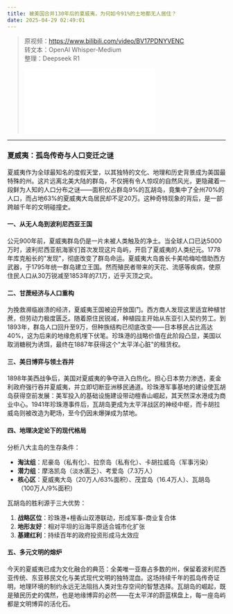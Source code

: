 ```yaml
---
title: 被美国合并130年后的夏威夷，为何如今91%的土地都无人居住？
date: 2025-04-29 02:49:01
---
```


> 原视频：https://www.bilibili.com/video/BV17PDNYVENC<br>转文本：OpenAI Whisper-Medium<br>整理：Deepseek R1
>
> <iframe src="//player.bilibili.com/player.html?bvid=BV17PDNYVENC&autoplay=0" scrolling="no" border="0" frameborder="no" framespacing="0" allowfullscreen="true"></iframe>

---

### 夏威夷：孤岛传奇与人口变迁之谜

夏威夷作为全球最知名的度假天堂，以其独特的文化、地理和历史背景成为美国最特殊的州。这片远离北美大陆的群岛，不仅拥有令人惊叹的自然风光，更隐藏着一段鲜为人知的人口分布之谜——面积仅占群岛9%的瓦胡岛，竟集中了全州70%的人口，而占地63%的夏威夷大岛居民却不足20万。这种奇特现象的背后，是一部跨越千年的文明碰撞史。

#### 一、从无人岛到波利尼西亚王国
公元900年前，夏威夷群岛仍是一片未被人类触及的净土。当全球人口已达5000万时，波利尼西亚航海家们首次发现这片岛屿，开启了夏威夷的人类纪元。1778年库克船长的"发现"，彻底改变了群岛命运。夏威夷大岛酋长卡美哈梅哈借助西方武器，于1795年统一群岛建立王国。然而殖民者带来的天花、流感等疾病，使原住民人口从30万锐减至1853年的7.1万，近乎灭顶之灾。

#### 二、甘蔗经济与人口重构
为挽救濒临崩溃的经济，夏威夷王国被迫开放国门。西方商人发现这里适宜种植甘蔗，但劳动力极度匮乏。随着原住民锐减，种植园主开始从东亚引入契约劳工。到1893年，群岛人口回升至9万，但种族结构已彻底改变——日本移民占比高达40%，这为后来的地缘危机埋下伏笔。珍珠港的战略价值在此阶段凸显，美国以取消糖税为诱饵，最终在1887年获得这个"太平洋心脏"的租赁权。

#### 三、美日博弈与领土吞并
1898年美西战争后，美国对夏威夷的争夺进入白热化。担心日本势力渗透，麦金利政府强行吞并夏威夷，并立即切断亚洲移民通道。珍珠港军事基地的建设使瓦胡岛获得空前发展：美军投入的基础设施建设带动檀香山崛起，其天然深水港成为商业中心。1941年珍珠港事件后，瓦胡岛更成为太平洋战区的神经中枢，而卡胡拉威岛则被改造为靶场，至今仍因未爆弹成为禁地。

#### 四、地理决定论下的现代格局
分析八大主岛的生存条件：  
- **淘汰组**：尼豪岛（私有化）、拉奈岛（私有化）、卡胡拉威岛（军事污染）  
- **潜力组**：摩洛凯岛（淡水匮乏）、考爱岛（7.3万人）  
- **核心区**：夏威夷大岛（20万人/63%面积）、茂宜岛（16.4万人）、瓦胡岛（100万人/9%面积）  

瓦胡岛的胜利源于三大优势：  
1. **战略区位**：珍珠港+檀香山双港联动，形成军事-商业复合体  
2. **地形友好**：相对平坦的沿海平原适合城市化扩张  
3. **基建红利**：持续百年的政府投资形成马太效应  

#### 五、多元文明的熔炉
今天的夏威夷已成为文化融合的典范：全美唯一亚裔占多数的州，保留着波利尼西亚传统、东亚移民文化与美式现代文明的独特混血。这场持续千年的孤岛传奇证明，地理环境的制约永远无法阻挡人类对生存空间的智慧选择。瓦胡岛的崛起，既是殖民历史的偶然，也是地缘博弈的必然——在太平洋的蔚蓝棋盘上，每一座岛屿都是文明博弈的活化石。
